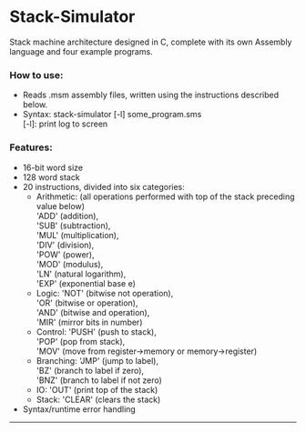 # Stack-Simulator
Stack machine architecture designed in C, complete with its own Assembly language and four example programs.

### How to use:
- Reads .msm assembly files, written using the instructions described below.
- Syntax: stack-simulator [-l] some_program.sms
    <Br>[-l]: print log to screen

### Features:
- 16-bit word size
- 128 word stack
- 20 instructions, divided into six categories:
    - Arithmetic: (all operations performed with top of the stack preceding value below)
                  <Br>'ADD' (addition),
                  <Br>'SUB' (subtraction),
                  <Br>'MUL' (multiplication),
                  <Br>'DIV' (division),
                  <Br>'POW' (power),
                  <Br>'MOD' (modulus),
                  <Br>'LN'  (natural logarithm),
                  <Br>'EXP' (exponential base e)
    - Logic: 'NOT' (bitwise not operation),
             <Br>'OR' (bitwise or operation),
             <Br>'AND' (bitwise and operation),
             <Br>'MIR' (mirror bits in number)
    - Control: 'PUSH' (push to stack),
               <Br>'POP' (pop from stack),
               <Br>'MOV' (move from register->memory or memory->register)
    - Branching: 'JMP' (jump to label),
                 <Br>'BZ' (branch to label if zero),
                 <Br>'BNZ' (branch to label if not zero)
    - IO: 'OUT' (print top of the stack)
    - Stack: 'CLEAR' (clears the stack)
- Syntax/runtime error handling

***